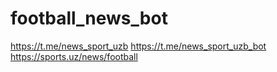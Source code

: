 # football_news_bot
https://t.me/news_sport_uzb
https://t.me/news_sport_uzb_bot
https://sports.uz/news/football 
